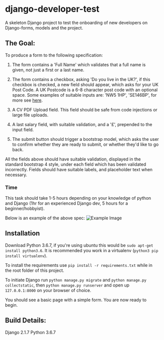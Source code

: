 # django-developer-test
A skeleton Django project to test the onboarding of new developers on Django-forms, models and the project.



## The Goal: 

To produce a form to the following specification:
1. The form contains a 'Full Name' which validates that a full name is given, not just a first or a last name.
2. The form contains a checkbox, asking 'Do you live in the UK?', if this checkbox is checked, a new field should appear, which asks for your UK Post Code.
    A UK Postcode is a 6-8 character post code with an optional space. Some examples of suitable inputs are: 'NW5 1HP', 'SE146BP', for more see [here](https://en.wikipedia.org/wiki/Postcodes_in_the_United_Kingdom#Formatting).
    
3. A CV PDF Upload field. This field should be safe from code injections or large file uploads.
4. A last salary field, with suitable validation, and a '£', prepended to the input field.
5. The submit button should trigger a bootstrap model, which asks the user to confirm whether they are ready to submit, or whether they'd like to go back.

All the fields above should have suitable validation, displayed in the standard bootstrap 4 style, under each field which has been validated incorrectly. Fields should have suitable labels, and placeholder text when necessary.
### Time
This task should take 1-5 hours depending on your knowledge of python and Django (1hr for an experienced Django dev, 5 hours for a beginner/hobbyist).
    
Below is an example of the above spec:
![Example Image](https://i.imgur.com/UJ3l5qK.png)

## Installation
Download Python 3.6.7, if you're using ubuntu this would be `sudo apt-get install python3.6`.
It is recommended you work in a virtualenv (`python3 pip install virtualenv`).

To install the requirements use `pip install -r requirements.txt` while in the root folder of this project.

To initiate Django run `python manage.py migrate` and `python manage.py collectstatic`, then `python manage.py runserver` and open up `127.0.0.1:8000` on your browser of choice.

You should see a basic page with a simple form. You are now ready to begin.

## Build Details:

Django 2.1.7
Python 3.6.7

